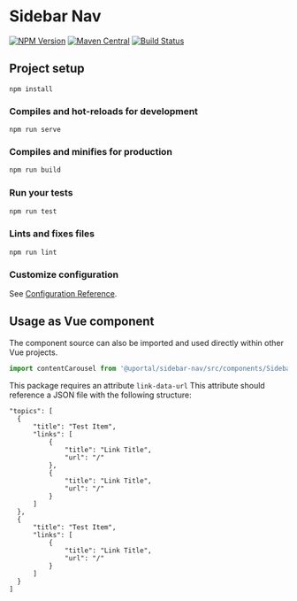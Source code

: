 # Sidebar Nav

[![NPM Version](https://img.shields.io/npm/v/@uportal/user-profile-menu.svg)](https://www.npmjs.com/package/@uportal/user-profile-menu)
[![Maven Central](https://maven-badges.herokuapp.com/maven-central/org.webjars.npm/uportal__user-profile-menu/badge.svg)](https://maven-badges.herokuapp.com/maven-central/org.webjars.npm/uportal__user-profile-menu)
[![Build Status](https://travis-ci.org/uPortal-contrib/uPortal-web-components.svg?branch=master)](https://travis-ci.org/uPortal-contrib/uPortal-web-components)

## Project setup

```
npm install
```

### Compiles and hot-reloads for development

```
npm run serve
```

### Compiles and minifies for production

```bash
npm run build
```

### Run your tests

```bash
npm run test
```

### Lints and fixes files

```<span class="x x-first x-last">bash</span>
npm run lint
```

### Customize configuration

See [Configuration Reference](https://cli.vuejs.org/config/).

## Usage as Vue component

The component source can also be imported and used directly within other Vue projects.

```js
import contentCarousel from '@uportal/sidebar-nav/src/components/SidebarNav';
```

This package requires an attribute `link-data-url`
This attribute should reference a JSON file with the following structure:

```
"topics": [
  {
      "title": "Test Item",
      "links": [
          {
              "title": "Link Title",
              "url": "/"
          },
          {
              "title": "Link Title",
              "url": "/"
          }
      ]
  },
  {
      "title": "Test Item",
      "links": [
          {
              "title": "Link Title",
              "url": "/"
          }
      ]
  }
]
```
